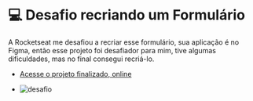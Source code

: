 # 💻 Desafio recriando um Formulário

A Rocketseat me desafiou a recriar esse formulário, sua aplicação é no Figma, então esse projeto foi desafiador para mim, tive algumas dificuldades, mas no final consegui recriá-lo.

- [Acesse o projeto finalizado, online](https://pablonicolino.github.io/Form-Mentoria/)

- ![desafio](https://efficient-sloth-d85.notion.site/Criando-formul-rios-462826c68ea54d61b1eff955158d1a6d)

